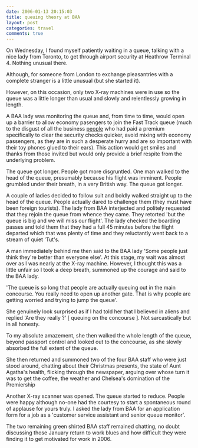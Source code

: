 ```yaml
---
date: 2006-01-13 20:15:03
title: queuing theory at BAA
layout: post
categories: travel
comments: true
---
```

On Wednesday, I found myself patiently waiting in a queue, talking with
a nice lady from Toronto, to get through airport security at Heathrow
Terminal 4. Nothing unusual there.

Although, for someone from London to exchange pleasantries with a
complete stranger is a little unusual (but she started it).

However, on this occasion, only two X-ray machines were in use so the
queue was a little longer than usual and slowly and relentlessly growing
in length.

A BAA lady was monitoring the queue and, from time to time, would open
up a barrier to allow economy pasengers to join the Fast Track queue
(much to the disgust of all the business
[people](http://www,nbrightside.com/blog/2005/10/22/british-mentality/)
who had paid a premium specifically to clear the security checks
quicker, avoid mixing with economy passengers, as they are in such a
desperate hurry and are so important with their toy phones glued to
their ears). This action would get smiles and thanks from those invited
but would only provide a brief respite from the underlying problem.

The queue got longer. People got more disgruntled. One man walked to the
head of the queue, presumably because his flight was imminent. People
grumbled under their breath, in a very British way. The queue got
longer.

A couple of ladies decided to follow suit and boldly walked straight up
to the head of the queue. People actually dared to challenge them (they
must have been foreign tourists). The lady from BAA interjected and
politely requested that they rejoin the queue from whence they came.
They retorted 'but the queue is big and we will miss our flight'. The
lady checked the boarding passes and told them that they had a full 45
minutes before the flight departed which that was plenty of time and
they reluctantly went back to a stream of quiet 'Tut's.

A man immediately behind me then said to the BAA lady 'Some people just
think they're better than everyone else'. At this stage, my wait was
almost over as I was nearly at the X-ray machine. However, I thought
this was a little unfair so I took a deep breath, summoned up the
courage and said to the BAA lady.

'The queue is so long that people are actually queuing out in the main
concourse. You really need to open up another gate. That is why people
are getting worried and trying to jump the queue'.

She genuinely look surprised as if I had told her that I believed in
aliens and replied 'Are they really ?' [ queuing on the concourse ]. Not
sarcastically but in all honesty.

To my absolute amazement, she then walked the whole length of the queue,
beyond passport control and looked out to the concourse, as she slowly
absorbed the full extent of the queue.

She then returned and summoned two of the four BAA staff who were just
stood around, chatting about their Christmas presents, the state of Aunt
Agatha's health, flicking through the newspaper, arguing over whose turn
it was to get the coffee, the weather and Chelsea's domination of the
Premiership

Another X-ray scanner was opened. The queue started to reduce. People
were happy although no-one had the courtesy to start a spontaneous round
of applause for yours truly. I asked the lady from BAA for an
application form for a job as a 'customer service assistant and senior
queue monitor'.

The two remaining green shirted BAA staff remained chatting, no doubt
discussing those January return to work blues and how difficult they
were finding it to get motivated for work in 2006.
